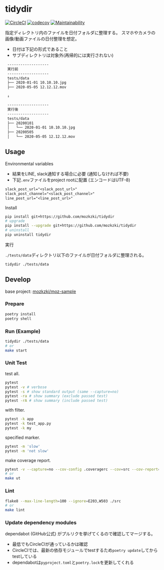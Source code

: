 # tidydir

[![CircleCI](https://circleci.com/gh/mozkzki/tidydir/tree/master.svg?style=svg)](https://circleci.com/gh/mozkzki/tidydir/tree/master)
[![codecov](https://codecov.io/gh/mozkzki/tidydir/branch/master/graph/badge.svg?token=BRB5vsPkO2)](https://codecov.io/gh/mozkzki/tidydir)
[![Maintainability](https://api.codeclimate.com/v1/badges/df50bbce59225073a577/maintainability)](https://codeclimate.com/github/mozkzki/tidydir/maintainability)

指定ディレクトリ内のファイルを日付フォルダに整理する。
スマホやカメラの画像/動画ファイルの日付整理を想定。

- 日付は下記の形式であること
- サブディレクトリは対象外(再帰的には実行されない)

```txt
 -------------------
 実行前
 -------------------
 tests/data
 ├── 2020-01-01 10.10.10.jpg
 ├── 2020-05-05 12.12.12.mov

 ↓

 -------------------
 実行後
 -------------------
 tests/data
 ├── 20200101
 │   └── 2020-01-01 10.10.10.jpg
 ├── 20200505
 │   └── 2020-05-05 12.12.12.mov
```

## Usage

Environmental variables

- 結果をLINE, slack通知する場合に必要 (通知しなければ不要)
- 下記`.env`ファイルをproject rootに配置 (エンコードはUTF-8)

```txt
slack_post_url="<slack_post_url>"
slack_post_channel="<slack_post_channel>"
line_post_url="<line_post_url>"
```

Install

```sh
pip install git+https://github.com/mozkzki/tidydir
# upgrade
pip install --upgrade git+https://github.com/mozkzki/tidydir
# uninstall
pip uninstall tidydir
```

実行

`./tests/data`ディレクトリ以下のファイルが日付フォルダに整理される。

```sh
tidydir ./tests/data
```

## Develop

base project: [mozkzki/moz-sample](https://github.com/mozkzki/moz-sample)

### Prepare

```sh
poetry install
poetry shell
```

### Run (Example)

```sh
tidydir ./tests/data
# or
make start
```

### Unit Test

test all.

```sh
pytest
pytest -v # verbose
pytest -s # show standard output (same --capture=no)
pytest -ra # show summary (exclude passed test)
pytest -rA # show summary (include passed test)
```

with filter.

```sh
pytest -k app
pytest -k test_app.py
pytest -k my
```

specified marker.

```sh
pytest -m 'slow'
pytest -m 'not slow'
```

make coverage report.

```sh
pytest -v --capture=no --cov-config .coveragerc --cov=src --cov-report=xml --cov-report=term-missing .
# or
make ut
```

### Lint

```sh
flake8 --max-line-length=100 --ignore=E203,W503 ./src
# or
make lint
```

### Update dependency modules

dependabot (GitHub公式) がプルリクを挙げてくるので確認してマージする。

- 最低でもCircleCIが通っているかは確認
- CircleCIでは、最新の依存モジュールでtestするため`poetry update`してからtestしている
- dependabotは`pyproject.toml`と`poetry.lock`を更新してくれる
